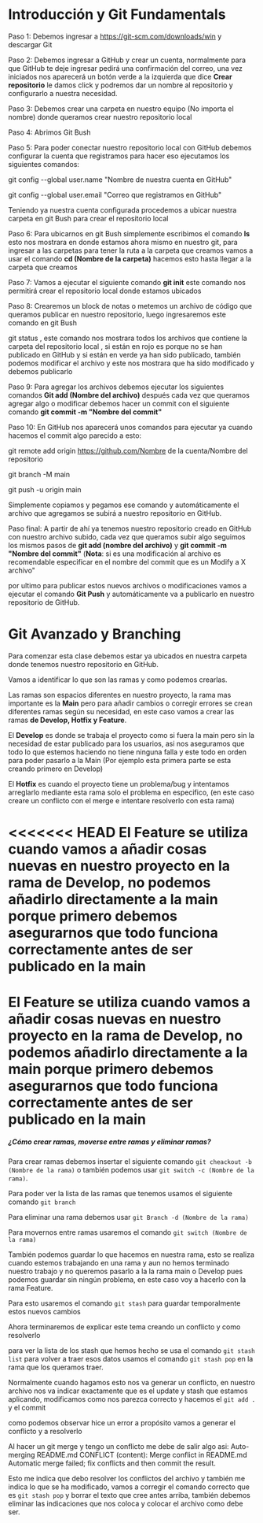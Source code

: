 # Introducción y Git Fundamentals





Paso 1: Debemos ingresar a https://git-scm.com/downloads/win y descargar Git

Paso 2: Debemos ingresar a GitHub y crear un cuenta, normalmente para que GitHub te deje ingresar pedirá una confirmación del correo, una vez iniciados nos aparecerá un botón verde a la izquierda que dice **Crear repositorio** le damos click y podremos dar un nombre al repositorio y configurarlo a nuestra necesidad.

Paso 3: Debemos crear una carpeta en nuestro equipo (No importa el nombre) donde queramos crear nuestro repositorio local

Paso 4: Abrimos Git Bush

Paso 5: Para poder conectar nuestro repositorio local con GitHub debemos configurar la cuenta que registramos para hacer eso ejecutamos los siguientes comandos:



git config --global user.name "Nombre de nuestra cuenta en GitHub"

git config --global user.email "Correo que registramos en GitHub"



Teniendo ya nuestra cuenta configurada procedemos a ubicar nuestra carpeta en git Bush para crear el repositorio local

Paso 6: Para ubicarnos en git Bush simplemente escribimos el comando **ls** esto nos mostrara en donde estamos ahora mismo en nuestro git, para ingresar a las carpetas para tener la ruta a la carpeta que creamos vamos a usar el comando **cd (Nombre de la carpeta)** hacemos esto hasta llegar a la carpeta que creamos

Paso 7: Vamos a ejecutar el siguiente comando **git init** este comando nos permitirá crear el repositorio local donde estamos ubicados

Paso 8: Crearemos un block de notas o metemos un archivo de código que queramos publicar en nuestro repositorio, luego ingresaremos este comando en git Bush



git status , este comando nos mostrara todos los archivos que contiene la carpeta del repositorio local , si están en rojo es porque no se han publicado en GitHub y si están en verde ya han sido publicado, también podemos modificar el archivo y este nos mostrara que ha sido modificado y debemos publicarlo

Paso 9: Para agregar los archivos debemos ejecutar los siguientes comandos **Git add (Nombre del archivo)** después cada vez que queramos agregar algo o modificar debemos hacer un commit con el siguiente comando **git commit -m "Nombre del commit"**

Paso 10: En GitHub nos aparecerá unos comandos para ejecutar ya cuando hacemos el commit algo parecido a esto:



git remote add origin https://github.com/Nombre de la cuenta/Nombre del repositorio

git branch -M main

git push -u origin main



Simplemente copiamos y pegamos ese comando y automáticamente el archivo que agregamos se subirá a nuestro repositorio en GitHub.



Paso final: A partir de ahí ya tenemos nuestro repositorio creado en GitHub con nuestro archivo subido, cada vez que queramos subir algo seguimos los mismos pasos de **git add (nombre del archivo)** y **git commit -m "Nombre del commit"** (**Nota**: si es una modificación al archivo es recomendable especificar en el nombre del commit que es un Modify a X archivo"



por ultimo para publicar estos nuevos archivos o modificaciones vamos a ejecutar el comando **Git Push** y automáticamente va a publicarlo en nuestro repositorio de GitHub.





# Git Avanzado y Branching







Para comenzar esta clase debemos estar ya ubicados en nuestra carpeta donde tenemos nuestro repositorio en GitHub.



Vamos a identificar lo que son las ramas y como podemos crearlas.

Las ramas son espacios diferentes en nuestro proyecto, la rama mas importante es la **Main** pero para añadir cambios o corregir errores se crean diferentes ramas según su necesidad, en este caso vamos a crear las ramas **de Develop, Hotfix y Feature**. 



El **Develop** es donde se trabaja el proyecto como si fuera la main pero sin la necesidad de estar publicado para los usuarios, asi nos aseguramos que todo lo que estemos haciendo no tiene ninguna falla y este todo en orden para poder pasarlo a la Main (Por ejemplo esta primera parte se esta creando primero en Develop)

El **Hotfix** es cuando el proyecto tiene un problema/bug y intentamos arreglarlo mediante esta rama solo el problema en especifico, (en este caso creare un conflicto con el merge e intentare resolverlo con esta rama)

<<<<<<< HEAD
El **Feature** se utiliza cuando vamos a añadir cosas nuevas en nuestro proyecto en la rama de **Develop**, no podemos añadirlo directamente a la main porque primero debemos asegurarnos que todo funciona correctamente antes de ser publicado en la main 
=======
El **Feature** se utiliza cuando vamos a añadir cosas nuevas en nuestro proyecto en la rama de **Develop**, no podemos añadirlo directamente a la main porque primero debemos asegurarnos que todo funciona correctamente antes de ser publicado en la main
=======
##### **¿Cómo crear ramas, moverse entre ramas y eliminar ramas?**




Para crear ramas debemos insertar el siguiente comando `git cheackout -b (Nombre de la rama)` o también podemos usar `git switch -c (Nombre de la rama)`.

Para poder ver la lista de las ramas que tenemos usamos el siguiente comando `git branch`

Para eliminar una rama debemos usar `git Branch -d (Nombre de la rama)`

Para movernos entre ramas usaremos el comando `git switch (Nombre de la rama)`



También podemos guardar lo que hacemos en nuestra rama, esto se realiza cuando estemos trabajando en una rama y aun no hemos terminado nuestro trabajo y no queremos pasarlo a la la rama main o Develop pues podemos guardar sin ningún problema, en este caso voy a hacerlo con la rama Feature.



Para esto usaremos el comando `git stash` para guardar temporalmente estos nuevos cambios

Ahora terminaremos de explicar este tema creando un conflicto y como resolverlo

para ver la lista de los stash que hemos hecho se usa el comando `git stash list`
para volver a traer esos datos usamos el comando `git stash pop` en la rama que los queramos traer.

Normalmente cuando hagamos esto nos va generar un conflicto, en nuestro archivo nos va indicar exactamente que es el update y stash que estamos aplicando, modificamos como nos parezca correcto y hacemos el `git add .` y el commit

como podemos observar hice un error a propósito vamos a generar el conflicto y a resolverlo

Al hacer un git merge y tengo un conflicto me debe de salir algo asi:
Auto-merging README.md
CONFLICT (content): Merge conflict in README.md
Automatic merge failed; fix conflicts and then commit the result.

Esto me indica que debo resolver los conflictos del archivo y también me indica lo que se ha modificado, vamos a corregir el comando correcto que es `git stash pop` y borrar el texto que cree antes arriba, también debemos eliminar las indicaciones que nos coloca y colocar el archivo como debe ser.

